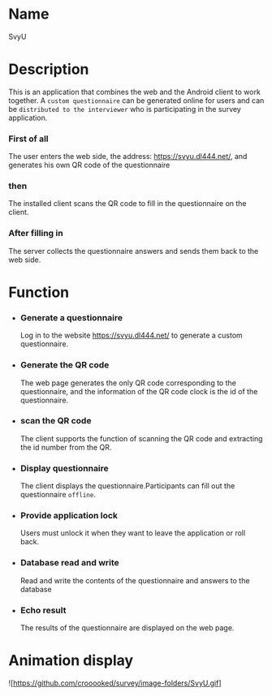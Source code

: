 # Name
SvyU

# Description
This is an application that combines the web and the Android client to work together. A `custom questionnaire` can be generated online for users and can be `distributed to the interviewer` who is participating in the survey application.
### First of all
The user enters the web side, the address: https://svyu.dl444.net/, and generates his own QR code of the questionnaire
### then 
The installed client scans the QR code to fill in the questionnaire on the client. 
### After filling in
The server collects the questionnaire answers and sends them back to the web side.

# Function
* ### Generate a questionnaire
  Log in to the website https://svyu.dl444.net/ to generate a custom questionnaire.
* ### Generate the QR code
  The web page generates the only QR code corresponding to the questionnaire, and the information of the QR code clock is the id of the questionnaire.
* ### scan the QR code
  The client supports the function of scanning the QR code and extracting the id number from the QR.
* ### Display questionnaire
  The client displays the questionnaire.Participants can fill out the questionnaire `offline`.
* ### Provide application lock
  Users must unlock it when they want to leave the application or roll back.
* ### Database read and write
  Read and write the contents of the questionnaire and answers to the database
* ### Echo result
  The results of the questionnaire are displayed on the web page.

# Animation display
![https://github.com/crooooked/survey/image-folders/SvyU.gif]



